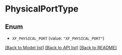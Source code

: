 # PhysicalPortType

## Enum


* `XF_PHYSICAL_PORT` (value: `"XF_PHYSICAL_PORT"`)


[[Back to Model list]](../README.md#documentation-for-models) [[Back to API list]](../README.md#documentation-for-api-endpoints) [[Back to README]](../README.md)


